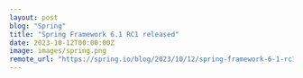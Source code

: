 ```yaml
---
layout: post
blog: "Spring"
title: "Spring Framework 6.1 RC1 released"
date: 2023-10-12T00:00:00Z
image: images/spring.png
remote_url: "https://spring.io/blog/2023/10/12/spring-framework-6-1-rc1-released"
---
```

